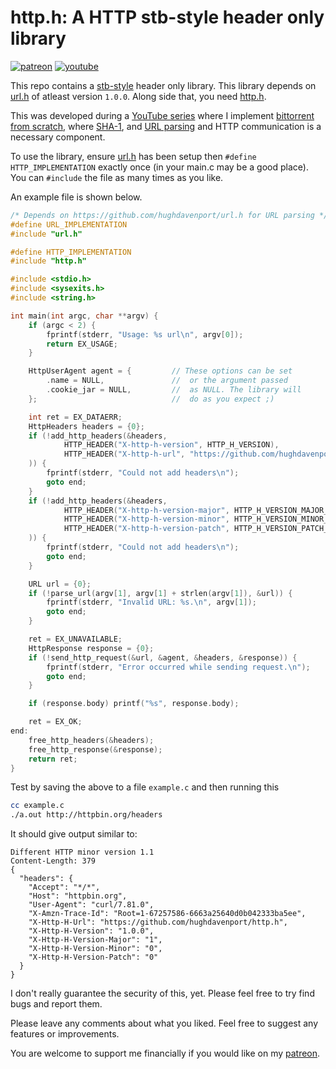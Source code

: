 # http.h: A HTTP stb-style header only library

[![patreon](https://img.shields.io/badge/patreon-FF5441?style=for-the-badge&logo=Patreon)](https://www.patreon.com/hughdavenport)
[![youtube](https://img.shields.io/badge/youtube-FF0000?style=for-the-badge&logo=youtube)](https://www.youtube.com/watch?v=dqw7B6eR9P8&list=PL5r5Q39GjMDfetFdGmnhjw1svsALW1HIY)

This repo contains a [stb-style](https://github.com/nothings/stb/blob/master/docs/stb_howto.txt) header only library. This library depends on [url.h](https://github.com/hughdavenport/url.h) of atleast version `1.0.0`. Along side that, you need [http.h](https://github.com/hughdavenport/http.h/raw/refs/heads/main/http.h).

This was developed during a [YouTube series](https://www.youtube.com/watch?v=dqw7B6eR9P8&list=PL5r5Q39GjMDfetFdGmnhjw1svsALW1HIY) where I implement [bittorrent from scratch](https://github.com/hughdavenport/codecrafters-bittorrent-c), where [SHA-1](https://github.com/hughdavenport/sha1.h), and [URL parsing](https://github.com/hughdavenport/url.h/raw/refs/heads/main/url.h) and HTTP communication is a necessary component.

To use the library, ensure [url.h](https://github.com/hughdavenport/url.h) has been setup then `#define HTTP_IMPLEMENTATION` exactly once (in your main.c may be a good place). You can `#include` the file as many times as you like.

An example file is shown below.
```c
/* Depends on https://github.com/hughdavenport/url.h for URL parsing */
#define URL_IMPLEMENTATION
#include "url.h"

#define HTTP_IMPLEMENTATION
#include "http.h"

#include <stdio.h>
#include <sysexits.h>
#include <string.h>

int main(int argc, char **argv) {
    if (argc < 2) {
        fprintf(stderr, "Usage: %s url\n", argv[0]);
        return EX_USAGE;
    }

    HttpUserAgent agent = {         // These options can be set
        .name = NULL,               //  or the argument passed
        .cookie_jar = NULL,         //  as NULL. The library will
    };                              //  do as you expect ;)

    int ret = EX_DATAERR;
    HttpHeaders headers = {0};
    if (!add_http_headers(&headers,
            HTTP_HEADER("X-http-h-version", HTTP_H_VERSION),
            HTTP_HEADER("X-http-h-url", "https://github.com/hughdavenport/http.h")
    )) {
        fprintf(stderr, "Could not add headers\n");
        goto end;
    }
    if (!add_http_headers(&headers,
            HTTP_HEADER("X-http-h-version-major", HTTP_H_VERSION_MAJOR_S),
            HTTP_HEADER("X-http-h-version-minor", HTTP_H_VERSION_MINOR_S),
            HTTP_HEADER("X-http-h-version-patch", HTTP_H_VERSION_PATCH_S)
    )) {
        fprintf(stderr, "Could not add headers\n");
        goto end;
    }

    URL url = {0};
    if (!parse_url(argv[1], argv[1] + strlen(argv[1]), &url)) {
        fprintf(stderr, "Invalid URL: %s.\n", argv[1]);
        goto end;
    }

    ret = EX_UNAVAILABLE;
    HttpResponse response = {0};
    if (!send_http_request(&url, &agent, &headers, &response)) {
        fprintf(stderr, "Error occurred while sending request.\n");
        goto end;
    }

    if (response.body) printf("%s", response.body);

    ret = EX_OK;
end:
    free_http_headers(&headers);
    free_http_response(&response);
    return ret;
}
```

Test by saving the above to a file `example.c` and then running this
```sh
cc example.c
./a.out http://httpbin.org/headers
```

It should give output similar to:
```
Different HTTP minor version 1.1
Content-Length: 379
{
  "headers": {
    "Accept": "*/*",
    "Host": "httpbin.org",
    "User-Agent": "curl/7.81.0",
    "X-Amzn-Trace-Id": "Root=1-67257586-6663a25640d0b042333ba5ee",
    "X-Http-H-Url": "https://github.com/hughdavenport/http.h",
    "X-Http-H-Version": "1.0.0",
    "X-Http-H-Version-Major": "1",
    "X-Http-H-Version-Minor": "0",
    "X-Http-H-Version-Patch": "0"
  }
}
```

I don't really guarantee the security of this, yet. Please feel free to try find bugs and report them.

Please leave any comments about what you liked. Feel free to suggest any features or improvements.

You are welcome to support me financially if you would like on my [patreon](https://www.patreon.com/hughdavenport).
